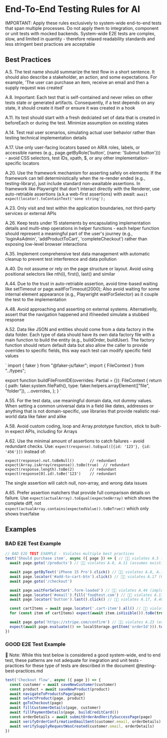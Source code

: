 # End-To-End Testing Rules for AI

IMPORTANT: Apply these rules exclusively to system-wide end-to-end tests that span multiple processes. Do not apply them to integration, component or unit tests with mocked backends. System-wide E2E tests are complex, slow, and limited in quantity - therefore relaxed readability standards and less stringent best practices are acceptable

## Best Practices

A.5. The test name should summarize the test flow in a short sentence. It should also describe a stakeholder, an action, and some expectations. For example, 'The user can purchase an item, receive an email and then a supply request was created'

A.8. Important: Each test that is self-contained and never relies on other tests state or generated artifacts. Consequently, if a test depends on any state, it should create it itself or ensure it was created in a hook

A.11. Its test should start with a fresh dedciated set of data that is created in beforeEach or during the test. Minimize assumption on existing states

A.14. Test real user scenarios, simulating actual user behavior rather than testing technical implementation details

A.17. Use only user-facing locators based on ARIA roles, labels, or accessible names (e.g., page.getByRole('button', {name: 'Submut button'})) - avoid CSS selectors, test IDs, xpath, $, or any other implementation-specific locators

A.20. Use the framework mechanism for asserting safely on elements: If the framework can tell deterministically when the re-render ended (e.g., testing-library), just include standard non-awaitable assertions. In framework like Playwright that don't interact directly with the Renderer, use auto-retriable assertions (a.k.a web-first assertions) with await: `await expect(locator).toContainText('sone string');`

A.23. Only visit and test within the application boundaries, not third-party services or external APIs

A.26. Keep tests under 15 statements by encapsulating implementation details and multi-step operations in helper functions - each helper function should represent a meaningful part of the user's journey (e.g., 'loginAsAdmin', 'addProductToCart', 'completeCheckout') rather than exposing low-level browser interactions

A.35. Implement comprehensive test data management with automatic cleanup to prevent test interference and data pollution

A.40. Do not assume or rely on the page structure or layout. Avoid using positional selectors like nth(i), first(), last() and similar

A.44. Due to the trust in auto-retriable assertion, avoid time-based waiting like setTimeout or page.waitForTimeout(2000); Also avoid waiting for some internal element appearance (e.g., Playwright waitForSelector) as it couple the test to the implementation

A.48. Avoid approaching and asserting on external systems. Alternativelly, assert that the navigation happened and if/needed simulate a stubbed response

A.52. Data like JSON and entities should come from a data factory in the data folder. Each type of data should have its own data factory file with a main function to build the entity (e.g., buildOrder, buildUser). The factory function should return default data but also allow the caller to provide overrides to specific fields, this way each test can modify specific field values

<example>
`
import { faker } from "@faker-js/faker";
import { FileContext } from "../types";

export function buildFileFromIDE(overrides: Partial<FileContext> = {}): FileContext {
  return {
    path: faker.system.filePath(),
    type: faker.helpers.arrayElement(["file", "folder"]),
    ...overrides,
  };
}
`
</example>

A.55. For the test data, use meaningful domain data, not dummy values. When setting a common universal data in a field like dates, addresses or anything that is not domain-specific, use libraries that provide realistic real-world data like faker and alike

A.58. Avoid custom coding, loop and Array.prototype function, stick to built-in expect APIs, including for Arrays

A.62. Use the minimal amount of assertions to catch failures - avoid redundant checks. Use: `expect(response).toEqual([{id: '123'}, {id: '456'}])` instead of:

```
expect(response).not.toBeNull()       // redundant
expect(Array.isArray(response)).toBe(true)  // redundant
expect(response.length).toBe(2)       // redundant
expect(response[0].id).toBe('123')    // redundant
```

The single assertion will catch null, non-array, and wrong data issues

A.65. Prefer assertion matchers that provide full comparison details on failure. Use `expect(actualArray).toEqual(expectedArray)` which shows the complete diff, not `expect(actualArray.contains(expectedValue)).toBeTrue()` which only shows true/false


## Examples

### BAD E2E Test Example

```typescript
// BAD E2E TEST EXAMPLE - Violates multiple best practices
test('Should purchase item', async ({ page }) => { // 👎🏻 violates A.5 (vague title)
  await page.goto('/products') // 👎🏻 violates A.8, A.11 (assumes existing user session)

  await page.getByText('iPhone 15 Pro').click() // 👎🏻 violates A.8, A.11 (assumes specific product exists)
  await page.locator('#add-to-cart-btn').click() // 👎🏻 violates A.17 (CSS selector)
  await page.goto('/checkout')

  await page.waitForSelector('.form-loaded') // 👎🏻 violates A.44 (implementation detail)
  await page.locator('#email').fill('foo@test.com') // 👎🏻 violates A.17, A.52, A.55 (CSS + dummy data)
  await page.locator('button').last().click() // 👎🏻 violates A.17, A.40 (positional)

  const cartItems = await page.locator('.cart-item').all() // 👎🏻 violates A.58 (custom loop)
  for (const item of cartItems) expect(await item.isVisible()).toBe(true) // 👎🏻 violates A.58

  await page.goto('https://stripe.com/confirm') // 👎🏻 violates A.23 (external system)
  expect(await page.evaluate(() => localStorage.getItem('orderId'))).toBeTruthy() // 👎🏻 violates A.14 (implementation detail)
})
```

### GOOD E2E Test Example

📝 Note: While this test below is considered a good system-wide, end to end test, these patterns are not adequate for inegration and unit tests - practices for these type of tests are described in the document @testing-best-practices.md

```typescript
test('Checkout flow', async ({ page }) => {
  const customer = await saveNewCustomer(customer)
  const product = await saveNewProduct(product)
  await navigateToProductsPage(page)
  await selectProduct(page, product)
  await goToCheckout(page)
  await fillCustomerDetails(page, customer)
  await fillPaymentDetails(page, buildCreditCard())
  const orderDetails = await submitOrderAndVerifySuccessPage(page)
  await verifyOrderConfirmationEmailSent(customer.email, orderDetails)
  await verifySupplyRequestWasCreated(customer.email, orderDetails)
})
```

